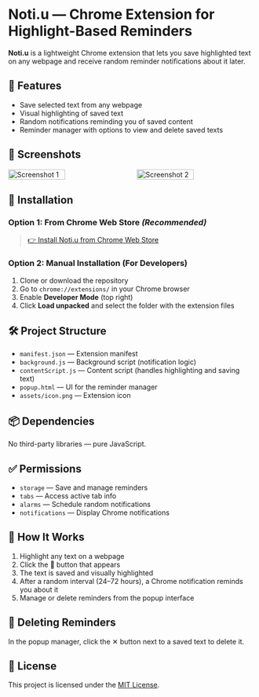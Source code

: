 # Noti.u — Chrome Extension for Highlight-Based Reminders

**Noti.u** is a lightweight Chrome extension that lets you save highlighted text on any webpage and receive random reminder notifications about it later.

## 🧩 Features

* Save selected text from any webpage
* Visual highlighting of saved text
* Random notifications reminding you of saved content
* Reminder manager with options to view and delete saved texts

## 📸 Screenshots


<div style="display: flex; justify-content: space-between;">
  <img src="https://github.com/user-attachments/assets/b5ed33a3-a9fe-411e-b77d-17fb53b03f74" alt="Screenshot 1" width="48%" />
  <img src="https://github.com/user-attachments/assets/c5909f0d-ad33-4a3f-b59b-0780214d06eb" alt="Screenshot 2" width="48%" />
</div>


## 🚀 Installation

### Option 1: From Chrome Web Store *(Recommended)*

> [👉 Install Noti.u from Chrome Web Store](https://chromewebstore.google.com/detail/dfbjgkobnicdengobbigledhcjnhlopg?utm_source=item-share-cb)

### Option 2: Manual Installation (For Developers)

1. Clone or download the repository
2. Go to `chrome://extensions/` in your Chrome browser
3. Enable **Developer Mode** (top right)
4. Click **Load unpacked** and select the folder with the extension files

## 🛠 Project Structure

* `manifest.json` — Extension manifest
* `background.js` — Background script (notification logic)
* `contentScript.js` — Content script (handles highlighting and saving text)
* `popup.html` — UI for the reminder manager
* `assets/icon.png` — Extension icon

## 📦 Dependencies

No third-party libraries — pure JavaScript.

## ✅ Permissions

* `storage` — Save and manage reminders
* `tabs` — Access active tab info
* `alarms` — Schedule random notifications
* `notifications` — Display Chrome notifications

## 🧪 How It Works

1. Highlight any text on a webpage
2. Click the 🔔 button that appears
3. The text is saved and visually highlighted
4. After a random interval (24–72 hours), a Chrome notification reminds you about it
5. Manage or delete reminders from the popup interface

## 🧹 Deleting Reminders

In the popup manager, click the ✕ button next to a saved text to delete it.

## 📄 License

This project is licensed under the [MIT License](LICENSE).
